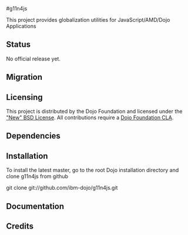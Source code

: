 #g11n4js

This project provides globalization utilities for JavaScript/AMD/Dojo Applications

## Status

No official release yet.

## Migration

## Licensing

This project is distributed by the Dojo Foundation and licensed under the ["New" BSD License](https://github.com/dojo/dojo/blob/master/LICENSE#L13-L41).
All contributions require a [Dojo Foundation CLA](http://dojofoundation.org/about/claForm).

## Dependencies

## Installation

 To install the latest master, go to the root Dojo installation directory and clone g11n4js from github

 git clone git://github.com/ibm-dojo/g11n4js.git

## Documentation


## Credits


